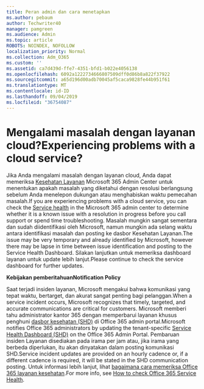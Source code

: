 ```yaml
---
title: Peran admin dan cara menetapkan
ms.author: pebaum
author: Techwriter40
manager: pamgreen
ms.audience: Admin
ms.topic: article
ROBOTS: NOINDEX, NOFOLLOW
localization_priority: Normal
ms.collection: Adm_O365
ms.custom: ''
ms.assetid: ca7d439d-ffe7-4351-bfd1-b022e4056138
ms.openlocfilehash: 6092a1222734666807509dff0d86b8a822f37922
ms.sourcegitcommit: a65d196d00adb70045af5caca9828fe44b951f61
ms.translationtype: MT
ms.contentlocale: id-ID
ms.lasthandoff: 09/04/2019
ms.locfileid: "36754087"
---
```

# <a name="experiencing-problems-with-a-cloud-service"></a><span data-ttu-id="f6165-102">Mengalami masalah dengan layanan cloud?</span><span class="sxs-lookup"><span data-stu-id="f6165-102">Experiencing problems with a cloud service?</span></span>

<span data-ttu-id="f6165-103">Jika Anda mengalami masalah dengan layanan cloud, Anda dapat memeriksa [Kesehatan Layanan](https://admin.microsoft.com/AdminPortal/Home#/servicehealth) Microsoft 365 Admin Center untuk menentukan apakah masalah yang diketahui dengan resolusi berlangsung sebelum Anda menelepon dukungan atau menghabiskan waktu pemecahan masalah.</span><span class="sxs-lookup"><span data-stu-id="f6165-103">If you are experiencing problems with a cloud service, you can check the [Service health](https://admin.microsoft.com/AdminPortal/Home#/servicehealth) in the Microsoft 365 admin center to determine whether it is a known issue with a resolution in progress before you call support or spend time troubleshooting.</span></span> <span data-ttu-id="f6165-104">Masalah mungkin sangat sementara dan sudah diidentifikasi oleh Microsoft, namun mungkin ada selang waktu antara identifikasi masalah dan posting ke dasbor Kesehatan Layanan.</span><span class="sxs-lookup"><span data-stu-id="f6165-104">The issue may be very temporary and already identified by Microsoft, however there may be lapse in time between issue identification and posting to the Service Health Dashboard.</span></span> <span data-ttu-id="f6165-105">Silakan lanjutkan untuk memeriksa dashboard layanan untuk update lebih lanjut.</span><span class="sxs-lookup"><span data-stu-id="f6165-105">Please continue to check the service dashboard for further updates.</span></span>

<span data-ttu-id="f6165-106">**Kebijakan pemberitahuan**</span><span class="sxs-lookup"><span data-stu-id="f6165-106">**Notification Policy**</span></span>

<span data-ttu-id="f6165-107">Saat terjadi insiden layanan, Microsoft mengakui bahwa komunikasi yang tepat waktu, bertarget, dan akurat sangat penting bagi pelanggan.</span><span class="sxs-lookup"><span data-stu-id="f6165-107">When a service incident occurs, Microsoft recognizes that timely, targeted, and accurate communications are critical for customers.</span></span> <span data-ttu-id="f6165-108">Microsoft memberi tahu administrator kantor 365 dengan memperbarui layanan khusus penghuni [dasbor kesehatan (SHD)](https://admin.microsoft.com/AdminPortal/Home#/servicehealth) di Office 365 admin portal.</span><span class="sxs-lookup"><span data-stu-id="f6165-108">Microsoft notifies Office 365 administrators by updating the tenant-specific [Service Health Dashboard (SHD)](https://admin.microsoft.com/AdminPortal/Home#/servicehealth) on the Office 365 Admin Portal.</span></span> <span data-ttu-id="f6165-109">Pembaruan insiden Layanan disediakan pada irama per jam atau, jika irama yang berbeda diperlukan, itu akan dinyatakan dalam posting komunikasi SHD.</span><span class="sxs-lookup"><span data-stu-id="f6165-109">Service incident updates are provided on an hourly cadence or, if a different cadence is required, it will be stated in the SHD communication posting.</span></span> <span data-ttu-id="f6165-110">Untuk informasi lebih lanjut, lihat [bagaimana cara memeriksa Office 365 layanan kesehatan](https://docs.microsoft.com/office365/enterprise/view-service-health).</span><span class="sxs-lookup"><span data-stu-id="f6165-110">For more info, see [How to check Office 365 Service Health](https://docs.microsoft.com/office365/enterprise/view-service-health).</span></span>

